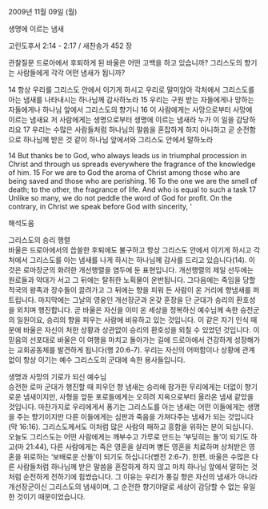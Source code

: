 2009년 11월 09일 (월)

생명에 이르는 냄새



고린도후서 2:14 - 2:17 / 새찬송가 452 장


관찰질문
드로아에서 후퇴하게 된 바울은 어떤 고백을 하고 있습니까?
그리스도의 향기는 사람들에게 각각 어떤 냄새가 됩니까?

14 항상 우리를 그리스도 안에서 이기게 하시고 우리로 말미암아 각처에서 그리스도를 아는 냄새를 나타내시는 하나님께 감사하노라 15 우리는 구원 받는 자들에게나 망하는 자들에게나 하나님 앞에서 그리스도의 향기니 16 이 사람에게는 사망으로부터 사망에 이르는 냄새요 저 사람에게는 생명으로부터 생명에 이르는 냄새라 누가 이 일을 감당하리요 17 우리는 수많은 사람들처럼 하나님의 말씀을 혼잡하게 하지 아니하고 곧 순전함으로 하나님께 받은 것 같이 하나님 앞에서와 그리스도 안에서 말하노라 

14 But thanks be to God, who always leads us in triumphal procession in Christ and through us spreads everywhere the fragrance of the knowledge of him. 15 For we are to God the aroma of Christ among those who are being saved and those who are perishing. 16 To the one we are the smell of death; to the other, the fragrance of life. And who is equal to such a task  17 Unlike so many, we do not peddle the word of God for profit. On the contrary, in Christ we speak before God with sincerity, '

해석도움





그리스도의 승리 행렬  
바울은 드로아에서의 씁쓸한 후퇴에도 불구하고 항상 그리스도 안에서 이기게 하시고 각처에서 그리스도를 아는 냄새를 나게 하시는 하나님께 감사를 드리고 있습니다(14). 이것은 로마장군의 화려한 개선행렬을 염두에 둔 표현입니다. 개선행렬의 제일 선두에는 원로들과 악대가 서고 그 뒤에는 탈취한 노획물이 운반됩니다. 그다음에는 죽임을 당할 적국의 왕족과 장수들이 끌려가고 그 뒤에는 향을 피워 든 사람이 온 거리에 향냄새를 퍼트립니다. 마지막에는 그날의 영웅인 개선장군과 온갖 훈장을 단 군대가 승리의 환호성을 외치며 행진합니다. 곧 바울은 자신을 이미 온 세상을 정복하신 예수님께 속한 승전군의 일원이요, 승리의 향을 피우는 사람에 비유하고 있는 것입니다. 이 같은 자기 인식 때문에 바울은 자신이 처한 상황과 상관없이 승리의 환호성을 외칠 수 있었던 것입니다. 이 믿음의 선포대로 바울은 이 여행을 마치고 돌아가는 길에 드로아에서 건강하게 성장해가는 교회공동체를 발견하게 됩니다(행 20:6-7). 우리는 자신의 어떠함이나 상황에 관계없이 항상 이기는 예수 그리스도의 군대에 속한 용사들입니다.         

생명과 사망의 기로가 되신 예수님  
승전한 로마 군대가 행진할 때 피우던 향 냄새는 승리에 참가한 무리에게는 더없이 향기로운 냄새이지만, 사형을 앞둔 포로들에게는 오히려 지옥으로부터 올라온 냄새 같았을 것입니다. 마찬가지로 우리에게서 풍기는 그리스도를 아는 냄새는 어떤 이들에게는 생명을 주는 향기이지만 다른 이들에게는 심판과 죽음을 가져다주는 냄새가 되는 것입니다(막 16:16). 그리스도께서도 이처럼 많은 사람의 패하고 흥함을 위하는 분이 되십니다. 오늘도 그리스도는 어떤 사람에게는 깨부수고 가루로 만드는 ‘부딪히는 돌’이 되기도 하고(마 21:44), 다른 사람에게는 죽은 영혼을 살리며 병든 영혼을 치료하며 상처받은 영혼을 위로하는 ‘보배로운 산돌’이 되기도 하십니다(벧전 2:6-7). 한편, 바울은 수많은 다른 사람들처럼 하나님께 받은 말씀을 혼잡하게 하지 않고 마치 하나님 앞에서 말하는 것처럼 순전하게 전하기에 힘썼습니다. 그 이유는 우리가 풍길 향은 자신의 냄새가 아니라 개선장군이신 그리스도의 냄새이며, 그 순전한 향기야말로 세상이 감당할 수 없는 유일한 것이기 때문이었습니다.
